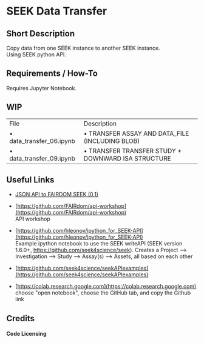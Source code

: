 # SEEK Data Transfer

## Short Description

Copy data from one SEEK instance to another SEEK instance.  
Using SEEK python API.  

## Requirements / How-To

Requires Jupyter Notebook.  

## WIP

<table align="center">
    <tr>
    <td align="left">File</td>
    <td align="left">Description</td>
    </tr>
    <tr>
    <td align="left">&#8226; data_transfer_06.ipynb<a href=""></a> </td>
    <td align="left">&#8226; TRANSFER ASSAY AND DATA_FILE (INCLUDING BLOB) </td>
    </tr>
    <tr>
    <td align="left">&#8226; data_transfer_09.ipynb<a href=""></a> </td>
    <td align="left">&#8226; TRANSFER TRANSFER STUDY + DOWNWARD ISA STRUCTURE </td>
    </tr>    
</table>


## Useful Links

  - [JSON API to FAIRDOM SEEK (0.1)](https://docs.seek4science.org/tech/api/index.html)  

  - [https://github.com/FAIRdom/api-workshop](https://github.com/FAIRdom/api-workshop)  
API workshop

  - [https://github.com/hleonov/ipython_for_SEEK-API](https://github.com/hleonov/ipython_for_SEEK-API)  
Example ipython notebook to use the SEEK writeAPI (SEEK version 1.6.0+, https://github.com/seek4science/seek).
Creates a Project --> Investigation --> Study --> Assay(s) --> Assets, all based on each other  

  - [https://github.com/seek4science/seekAPIexamples](https://github.com/seek4science/seekAPIexamples)  

  - [https://colab.research.google.com](https://colab.research.google.com)  
choose "open notebook", choose the GitHub tab, and copy the Github link

<!--<table align="center">
    <tr>
    <td align="left"></td>
    <td align="left"></td>
    </tr>
    <tr>
    <td align="left">&#8226; <a href=""></a> </td>
    <td align="left">&#8226; <a href=""></a> </td>
    </tr>
</table>-->

## Credits

<!--These scripts are developed by Dorotea Dudas, [HITS gGmbH](https://www.h-its.org/en/).  -->
<!--the SBDV team at [HITS gGmbH](https://www.h-its.org/en/).-->

#### Code Licensing 

<!--* This code is licensed as: [MIT license](LICENSE)--> 
<!--* [vis.js](http://visjs.org/) (MIT licence)-->

